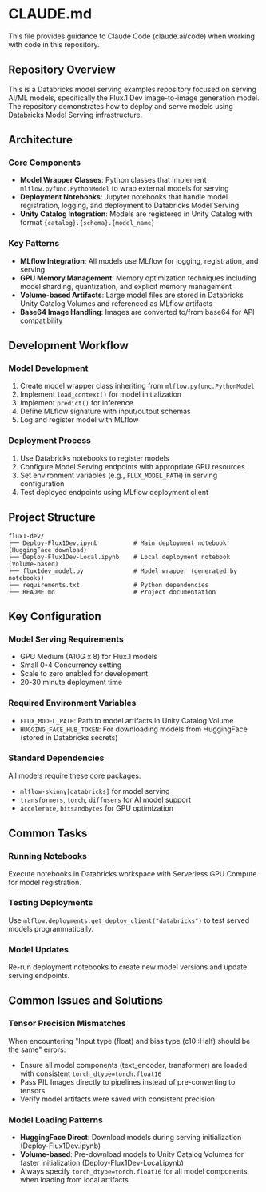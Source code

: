 # CLAUDE.md

This file provides guidance to Claude Code (claude.ai/code) when working with code in this repository.

## Repository Overview

This is a Databricks model serving examples repository focused on serving AI/ML models, specifically the Flux.1 Dev image-to-image generation model. The repository demonstrates how to deploy and serve models using Databricks Model Serving infrastructure.

## Architecture

### Core Components

- **Model Wrapper Classes**: Python classes that implement `mlflow.pyfunc.PythonModel` to wrap external models for serving
- **Deployment Notebooks**: Jupyter notebooks that handle model registration, logging, and deployment to Databricks Model Serving
- **Unity Catalog Integration**: Models are registered in Unity Catalog with format `{catalog}.{schema}.{model_name}`

### Key Patterns

- **MLflow Integration**: All models use MLflow for logging, registration, and serving
- **GPU Memory Management**: Memory optimization techniques including model sharding, quantization, and explicit memory management
- **Volume-based Artifacts**: Large model files are stored in Databricks Unity Catalog Volumes and referenced as MLflow artifacts
- **Base64 Image Handling**: Images are converted to/from base64 for API compatibility

## Development Workflow

### Model Development

1. Create model wrapper class inheriting from `mlflow.pyfunc.PythonModel`
2. Implement `load_context()` for model initialization
3. Implement `predict()` for inference
4. Define MLflow signature with input/output schemas
5. Log and register model with MLflow

### Deployment Process

1. Use Databricks notebooks to register models
2. Configure Model Serving endpoints with appropriate GPU resources
3. Set environment variables (e.g., `FLUX_MODEL_PATH`) in serving configuration
4. Test deployed endpoints using MLflow deployment client

## Project Structure

```
flux1-dev/
├── Deploy-Flux1Dev.ipynb          # Main deployment notebook (HuggingFace download)
├── Deploy-Flux1Dev-Local.ipynb    # Local deployment notebook (Volume-based)
├── flux1dev_model.py              # Model wrapper (generated by notebooks)
├── requirements.txt               # Python dependencies
└── README.md                      # Project documentation
```

## Key Configuration

### Model Serving Requirements

- GPU Medium (A10G x 8) for Flux.1 models
- Small 0-4 Concurrency setting
- Scale to zero enabled for development
- 20-30 minute deployment time

### Required Environment Variables

- `FLUX_MODEL_PATH`: Path to model artifacts in Unity Catalog Volume
- `HUGGING_FACE_HUB_TOKEN`: For downloading models from HuggingFace (stored in Databricks secrets)

### Standard Dependencies

All models require these core packages:

- `mlflow-skinny[databricks]` for model serving
- `transformers`, `torch`, `diffusers` for AI model support
- `accelerate`, `bitsandbytes` for GPU optimization

## Common Tasks

### Running Notebooks

Execute notebooks in Databricks workspace with Serverless GPU Compute for model registration.

### Testing Deployments

Use `mlflow.deployments.get_deploy_client("databricks")` to test served models programmatically.

### Model Updates

Re-run deployment notebooks to create new model versions and update serving endpoints.

## Common Issues and Solutions

### Tensor Precision Mismatches

When encountering "Input type (float) and bias type (c10::Half) should be the same" errors:

- Ensure all model components (text_encoder, transformer) are loaded with consistent `torch_dtype=torch.float16`
- Pass PIL Images directly to pipelines instead of pre-converting to tensors
- Verify model artifacts were saved with consistent precision

### Model Loading Patterns

- **HuggingFace Direct**: Download models during serving initialization (Deploy-Flux1Dev.ipynb)
- **Volume-based**: Pre-download models to Unity Catalog Volumes for faster initialization (Deploy-Flux1Dev-Local.ipynb)
- Always specify `torch_dtype=torch.float16` for all model components when loading from local artifacts
